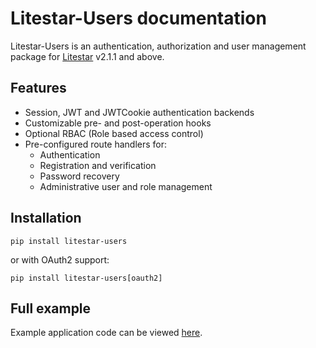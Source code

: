 # Litestar-Users documentation

Litestar-Users is an authentication, authorization and user management package for [Litestar](https://github.com/litestar-api/litestar) v2.1.1 and above.

## Features

- Session, JWT and JWTCookie authentication backends
- Customizable pre- and post-operation hooks
- Optional RBAC (Role based access control)
- Pre-configured route handlers for:
  - Authentication
  - Registration and verification
  - Password recovery
  - Administrative user and role management

## Installation

`pip install litestar-users`

  or with OAuth2 support:

`pip install litestar-users[oauth2]`

## Full example

Example application code can be viewed [here](https://github.com/LonelyVikingMichael/litestar-users/blob/main/examples/basic.py).
